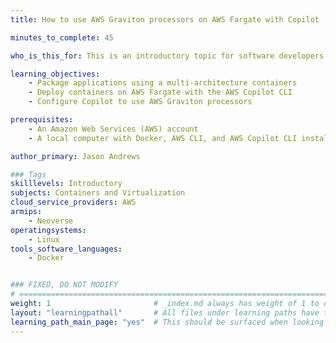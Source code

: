 ```yaml
---
title: How to use AWS Graviton processors on AWS Fargate with Copilot

minutes_to_complete: 45

who_is_this_for: This is an introductory topic for software developers who want to learn how to use the command line to deploy Arm containers on AWS Fargate. 

learning_objectives:
    - Package applications using a multi-architecture containers
    - Deploy containers on AWS Fargate with the AWS Copilot CLI
    - Configure Copilot to use AWS Graviton processors

prerequisites:
    - An Amazon Web Services (AWS) account
    - A local computer with Docker, AWS CLI, and AWS Copilot CLI installed

author_primary: Jason Andrews

### Tags
skilllevels: Introductory
subjects: Containers and Virtualization
cloud_service_providers: AWS
armips:
    - Neoverse 
operatingsystems:
    - Linux 
tools_software_languages:
    - Docker


### FIXED, DO NOT MODIFY
# ================================================================================
weight: 1                       # _index.md always has weight of 1 to order correctly
layout: "learningpathall"       # All files under learning paths have this same wrapper
learning_path_main_page: "yes"  # This should be surfaced when looking for related content. Only set for _index.md of learning path content.
---
```

